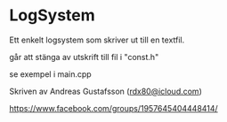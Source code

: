 # LogSystem

Ett enkelt logsystem som skriver ut till en textfil.

går att stänga av utskrift till fil i "const.h"

se exempel i main.cpp

Skriven av Andreas Gustafsson (rdx80@icloud.com)

https://www.facebook.com/groups/1957645404448414/
